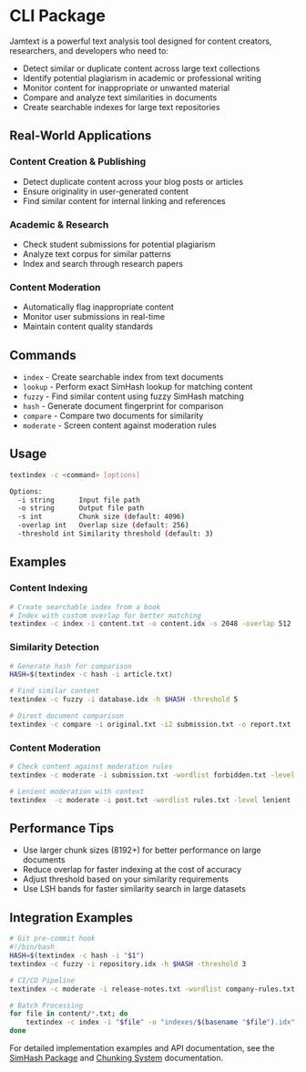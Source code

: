# CLI Package

Jamtext is a powerful text analysis tool designed for content creators, researchers, and developers who need to:
- Detect similar or duplicate content across large text collections
- Identify potential plagiarism in academic or professional writing
- Monitor content for inappropriate or unwanted material
- Compare and analyze text similarities in documents
- Create searchable indexes for large text repositories

## Real-World Applications

### Content Creation & Publishing
- Detect duplicate content across your blog posts or articles
- Ensure originality in user-generated content
- Find similar content for internal linking and references

### Academic & Research
- Check student submissions for potential plagiarism
- Analyze text corpus for similar patterns
- Index and search through research papers

### Content Moderation
- Automatically flag inappropriate content
- Monitor user submissions in real-time
- Maintain content quality standards

## Commands
- `index` - Create searchable index from text documents
- `lookup` - Perform exact SimHash lookup for matching content
- `fuzzy` - Find similar content using fuzzy SimHash matching
- `hash` - Generate document fingerprint for comparison
- `compare` - Compare two documents for similarity
- `moderate` - Screen content against moderation rules

## Usage
```bash
textindex -c <command> [options]

Options:
  -i string      Input file path
  -o string      Output file path
  -s int         Chunk size (default: 4096)
  -overlap int   Overlap size (default: 256)
  -threshold int Similarity threshold (default: 3)
```

## Examples

### Content Indexing
```bash
# Create searchable index from a book
# Index with custom overlap for better matching
textindex -c index -i content.txt -o content.idx -s 2048 -overlap 512
```

### Similarity Detection
```bash
# Generate hash for comparison
HASH=$(textindex -c hash -i article.txt)

# Find similar content
textindex -c fuzzy -i database.idx -h $HASH -threshold 5

# Direct document comparison
textindex -c compare -i original.txt -i2 submission.txt -o report.txt
```

### Content Moderation
```bash
# Check content against moderation rules
textindex -c moderate -i submission.txt -wordlist forbidden.txt -level strict

# Lenient moderation with context
textindex  -c moderate -i post.txt -wordlist rules.txt -level lenient -context 100
```

## Performance Tips
- Use larger chunk sizes (8192+) for better performance on large documents
- Reduce overlap for faster indexing at the cost of accuracy
- Adjust threshold based on your similarity requirements
- Use LSH bands for faster similarity search in large datasets

## Integration Examples
```bash
# Git pre-commit hook
#!/bin/bash
HASH=$(textindex -c hash -i "$1")
textindex -c fuzzy -i repository.idx -h $HASH -threshold 3

# CI/CD Pipeline
textindex -c moderate -i release-notes.txt -wordlist company-rules.txt || exit 1

# Batch Processing
for file in content/*.txt; do
    textindex -c index -i "$file" -o "indexes/$(basename "$file").idx"
done
```

For detailed implementation examples and API documentation, see the [SimHash Package](simhash.md) and [Chunking System](chunking.md) documentation.
